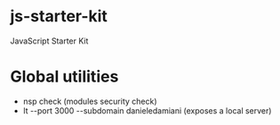 # js-starter-kit
JavaScript Starter Kit

# Global utilities
 - nsp check (modules security check)
 - lt --port 3000 --subdomain danieledamiani (exposes a local server)
